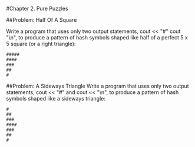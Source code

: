 #Chapter 2. Pure Puzzles

##Problem: Half Of A Square

Write a program that uses only two output statements, cout << "#" cout "\n", to produce a pattern of hash symbols shaped like half of a perfect 5 x 5 square (or a right triangle):
```
#####
####
###
##
#
```

##Problem: A Sideways Triangle
Write a program that uses only two output statements, cout << "#" and cout << "\n", to produce a pattern of hash symbols shaped like a sideways triangle:
```
#
##
###
####
###
##
#
```
